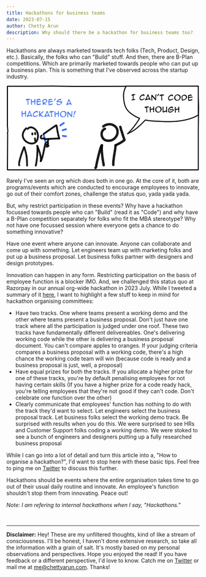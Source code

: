 ```yaml
---
title: Hackathons for business teams
date: 2023-07-15
author: Chetty Arun
description: Why should there be a hackathon for business teams too?
---
```


Hackathons are always marketed towards tech folks (Tech, Product, Design, etc.). Basically, the folks who can "Build" stuff. And then, there are B-Plan competitions. Which are primarily marketed towards people who can put up a business plan. This is something that I've observed across the startup industry. 

![Can'tcode](cantcode.svg)

Rarely I've seen an org which does both in one go. At the core of it, both are programs/events which are conducted to encourage employees to innovate, go out of their comfort zones, challenge the status quo, yada yada yada. 

But, why restrict participation in these events? Why have a hackathon focussed towards people who can "Build" (read it as "Code") and why have a B-Plan competition separately for folks who fit the MBA stereotype? Why not have one focussed session where everyone gets a chance to do something innovative?

Have one event where anyone can innovate. Anyone can collaborate and come up with something. Let engineers team up with marketing folks and put up a business proposal. Let business folks partner with designers and design prototypes.

Innovation can happen in any form. Restricting participation on the basis of employee function is a blocker IMO. And, we challenged this status quo at Razorpay in our annual org-wide hackathon in 2023 July. While I tweeted a summary of it [here](https://twitter.com/ChettyArun/status/1679797218851840001), I want to highlight a few stuff to keep in mind for hackathon organising committees:

* Have two tracks. One where teams present a working demo and the other where teams present a business proposal. Don't just have one track where all the participation is judged under one roof. These two tracks have fundamentally different delivereables. One's delivering working code while the other is delivering a business proposal document. You can't compare apples to oranges. If your judging criteria compares a business proposal with a working code, there's a high chance the working code team will win (because code is ready and a business proposal is just, well, a proposal)
* Have equal prizes for both the tracks. If you allocate a higher prize for one of these tracks, you're by default penalising employees for not having certain skills (If you have a higher prize for a code ready hack, you're telling employees that they're not good if they can't code. Don't celebrate one function over the other)
* Clearly communicate that employees' function has nothing to do with the track they'd want to select. Let engineers select the business proposal track. Let business folks select the working demo track. Be surprised with results when you do this. We were surprised to see HRs and Customer Support folks coding a working demo. We were stoked to see a bunch of engineers and designers putting up a fully researched business proposal

While I can go into a lot of detail and turn this article into a, "How to organise a hackathon?", I'd want to stop here with these basic tips. Feel free to ping me on [Twitter](https://twitter.com/ChettyArun) to discuss this further. 

Hackathons should be events where the entire organisation takes time to go out of their usual daily routine and innovate. An employee's function shouldn't stop them from innovating. Peace out!

_Note: I am refering to internal hackathons when I say, "Hackathons."_

<br>

---

**Disclaimer:** Hey! These are my unfiltered thoughts, kind of like a stream of consciousness. I'll be honest, I haven't done extensive research, so take all the information with a grain of salt. It's mostly based on my personal observations and perspectives. Hope you enjoyed the read! If you have feedback or a different perspective, I'd love to know. Catch me on [Twitter](https://twitter.com/ChettyArun) or mail me at [me@chettyarun.com](mailto:me@chettyarun.com?Subject=Feedback). Thanks!